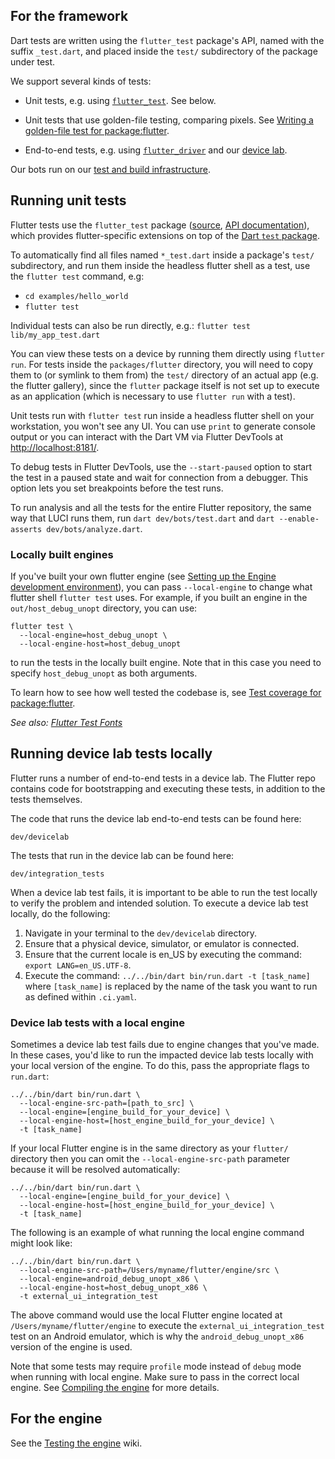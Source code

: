 ## For the framework

Dart tests are written using the `flutter_test` package's API, named with the
suffix `_test.dart`, and placed inside the `test/` subdirectory of the package
under test.

We support several kinds of tests:

- Unit tests, e.g. using
  [`flutter_test`](https://api.flutter.dev/flutter/flutter_test/flutter_test-library.html).
  See below.

- Unit tests that use golden-file testing, comparing pixels. See
  [Writing a golden-file test for package:flutter](Writing-a-golden-file-test-for-package-flutter.md).

- End-to-end tests, e.g. using
  [`flutter_driver`](https://api.flutter.dev/flutter/flutter_driver/flutter_driver-library.html)
  and our
  [device lab](https://github.com/flutter/flutter/blob/main/dev/devicelab/README.md).

Our bots run on our
[test and build infrastructure](https://github.com/flutter/flutter/blob/main/dev/bots/README.md).

## Running unit tests

Flutter tests use the `flutter_test` package
([source](https://github.com/flutter/flutter/tree/main/packages/flutter_test),
[API documentation](https://api.flutter.dev/flutter/flutter_test/flutter_test-library.html)),
which provides flutter-specific extensions on top of the
[Dart `test` package](https://pub.dartlang.org/packages/test).

To automatically find all files named `*_test.dart` inside a package's `test/`
subdirectory, and run them inside the headless flutter shell as a test, use the
`flutter test` command, e.g:

- `cd examples/hello_world`
- `flutter test`

Individual tests can also be run directly, e.g.:
`flutter test lib/my_app_test.dart`

You can view these tests on a device by running them directly using
`flutter run`. For tests inside the `packages/flutter` directory, you will need
to copy them to (or symlink to them from) the `test/` directory of an actual app
(e.g. the flutter gallery), since the `flutter` package itself is not set up to
execute as an application (which is necessary to use `flutter run` with a test).

Unit tests run with `flutter test` run inside a headless flutter shell on your
workstation, you won't see any UI. You can use `print` to generate console
output or you can interact with the Dart VM via Flutter DevTools at
[http://localhost:8181/](http://localhost:8181/).

To debug tests in Flutter DevTools, use the `--start-paused` option to start the
test in a paused state and wait for connection from a debugger. This option lets
you set breakpoints before the test runs.

To run analysis and all the tests for the entire Flutter repository, the same
way that LUCI runs them, run `dart dev/bots/test.dart` and
`dart --enable-asserts dev/bots/analyze.dart`.

### Locally built engines

If you've built your own flutter engine (see
[Setting up the Engine development environment](../../../engine/src/flutter/docs/contributing/Setting-up-the-Engine-development-environment.md)),
you can pass `--local-engine` to change what flutter shell `flutter test` uses.
For example, if you built an engine in the `out/host_debug_unopt` directory, you
can use:

```
flutter test \
  --local-engine=host_debug_unopt \
  --local-engine-host=host_debug_unopt
```

to run the tests in the locally built engine. Note that in this case you need to
specify `host_debug_unopt` as both arguments.

To learn how to see how well tested the codebase is, see
[Test coverage for package:flutter](Test-coverage-for-package-flutter.md).

_See also: [Flutter Test Fonts](Flutter-Test-Fonts.md)_

## Running device lab tests locally

Flutter runs a number of end-to-end tests in a device lab. The Flutter repo
contains code for bootstrapping and executing these tests, in addition to the
tests themselves.

The code that runs the device lab end-to-end tests can be found here:

```
dev/devicelab
```

The tests that run in the device lab can be found here:

```
dev/integration_tests
```

When a device lab test fails, it is important to be able to run the test locally
to verify the problem and intended solution. To execute a device lab test
locally, do the following:

1. Navigate in your terminal to the `dev/devicelab` directory.
1. Ensure that a physical device, simulator, or emulator is connected.
1. Ensure that the current locale is en_US by executing the command:
   `export LANG=en_US.UTF-8`.
1. Execute the command: `../../bin/dart bin/run.dart -t [task_name]` where
   `[task_name]` is replaced by the name of the task you want to run as defined
   within `.ci.yaml`.

### Device lab tests with a local engine

Sometimes a device lab test fails due to engine changes that you've made. In
these cases, you'd like to run the impacted device lab tests locally with your
local version of the engine. To do this, pass the appropriate flags to
`run.dart`:

```shell
../../bin/dart bin/run.dart \
  --local-engine-src-path=[path_to_src] \
  --local-engine=[engine_build_for_your_device] \
  --local-engine-host=[host_engine_build_for_your_device] \
  -t [task_name]
```

If your local Flutter engine is in the same directory as your `flutter/`
directory then you can omit the `--local-engine-src-path` parameter because it
will be resolved automatically:

```
../../bin/dart bin/run.dart \
  --local-engine=[engine_build_for_your_device] \
  --local-engine-host=[host_engine_build_for_your_device] \
  -t [task_name]
```

The following is an example of what running the local engine command might look
like:

```
../../bin/dart bin/run.dart \
  --local-engine-src-path=/Users/myname/flutter/engine/src \
  --local-engine=android_debug_unopt_x86 \
  --local-engine-host=host_debug_unopt_x86 \
  -t external_ui_integration_test
```

The above command would use the local Flutter engine located at
`/Users/myname/flutter/engine` to execute the `external_ui_integration_test`
test on an Android emulator, which is why the `android_debug_unopt_x86` version
of the engine is used.

Note that some tests may require `profile` mode instead of `debug` mode when
running with local engine. Make sure to pass in the correct local engine. See
[Compiling the engine](../../../engine/src/flutter/docs/contributing/Compiling-the-engine.md)
for more details.

## For the engine

See the
[Testing the engine](../../../engine/src/flutter/docs/testing/Testing-the-engine.md)
wiki.
